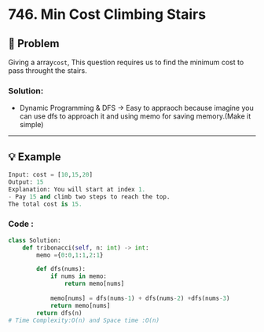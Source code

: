 # 746. Min Cost Climbing Stairs

## 📝 Problem
Giving a array```cost```, This question requires us to find the minimum cost to pass throught the stairs.
### **Solution**:
- Dynamic Programming & DFS -> Easy to appraoch because imagine you can use dfs to approach it and using memo for saving memory.(Make it simple)
---

## 💡 Example

```python
Input: cost = [10,15,20]
Output: 15
Explanation: You will start at index 1.
- Pay 15 and climb two steps to reach the top.
The total cost is 15.
```

### **Code** :
````python
class Solution:
    def tribonacci(self, n: int) -> int:
        memo ={0:0,1:1,2:1}

        def dfs(nums):
            if nums in memo:
                return memo[nums]
            
            memo[nums] = dfs(nums-1) + dfs(nums-2) +dfs(nums-3)
            return memo[nums]
        return dfs(n)
# Time Complexity:O(n) and Space time :O(n)
`````